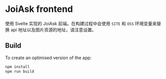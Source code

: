 # JoiAsk frontend

使用 Svelte 实现的 JoiAsk 前端。在构建过程中会使用 `SITE` 和 `OSS` 环境变量来替换 api 地址以及图片资源的地址，请注意设置。

## Build

To create an optimised version of the app:

```bash
npm install
npm run build
```
